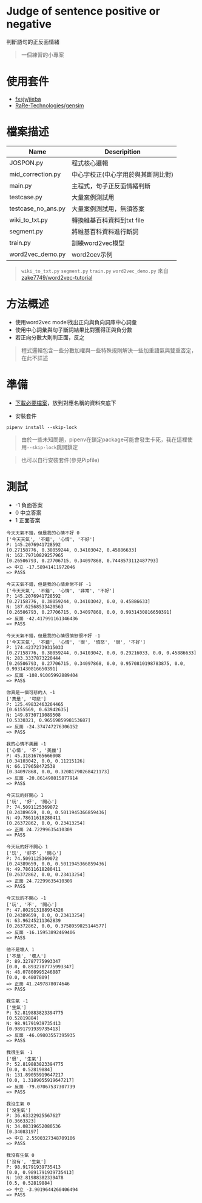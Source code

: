 # Judge of sentence positive or negative
判斷語句的正反面情緒
> 一個練習的小專案

# 使用套件
- [fxsjy/jieba](https://github.com/fxsjy/jieba)
- [RaRe-Technologies/gensim](https://github.com/RaRe-Technologies/gensim)

# 檔案描述
Name                 |Descripition             |
---------------------|-------------------------|
JOSPON.py            |程式核心邏輯|
mid_correction.py    |中心字校正(中心字用於與其斷詞比對)|
main.py              |主程式，句子正反面情緒判斷|
testcase.py          |大量案例測試用|
testcase_no_ans.py   |大量案例測試用，無須答案|
wiki_to_txt.py       |轉換維基百科資料到txt file|
segment.py           |將維基百科資料進行斷詞|
train.py             |訓練word2vec模型|
word2vec_demo.py     |word2cev示例|

> `wiki_to_txt.py` `segment.py` `train.py` `word2vec_demo.py`
> 來自[zake7749/word2vec-tutorial](https://github.com/zake7749/word2vec-tutorial)

# 方法概述
- 使用word2vec model找出正向與負向詞庫中心詞彙
- 使用中心詞彙與句子斷詞結果比對獲得正與負分數
- 若正向分數大則判正面，反之

> 程式邏輯包含一些分數加權與一些特殊規則解決一些加重語氣與雙重否定，在此不詳述

# 準備
- [下載必要檔案](https://github.com/p208p2002/judge-of-sentence-positive-or-negative/releases)，放到對應名稱的資料夾底下

- 安裝套件
```
pipenv install --skip-lock
```
> 由於一些未知問題，pipenv在鎖定package可能會發生卡死，我在這裡使用`--skip-lock`跳開鎖定

> 也可以自行安裝套件(參見Pipfile)

# 測試
- -1 負面答案
- 0 中立答案
- 1 正面答案
```
今天天氣不錯，但是我的心情不好 0
['今天天氣', '不錯', '心情', '不好']
P: 145.2076941728592
[0.27158776, 0.38059244, 0.34103042, 0.45886633]
N: 162.79710829257965
[0.26506793, 0.27706715, 0.34097868, 0.7448573112487793]
=> 中立 -17.58941411972046
=> PASS

今天天氣不錯，但是我的心情非常不好 -1
['今天天氣', '不錯', '心情', '非常', '不好']
P: 145.2076941728592
[0.27158776, 0.38059244, 0.34103042, 0.0, 0.45886633]
N: 187.62568533420563
[0.26506793, 0.27706715, 0.34097868, 0.0, 0.9931430816650391]
=> 反面 -42.417991161346436
=> PASS

今天天氣不錯，但是我的心情很憤怒很不好 -1
['今天天氣', '不錯', '心情', '很', '憤怒', '很', '不好']
P: 174.42372739315033
[0.27158776, 0.38059244, 0.34103042, 0.0, 0.29216033, 0.0, 0.45886633]
N: 283.3337873220444
[0.26506793, 0.27706715, 0.34097868, 0.0, 0.9570810198783875, 0.0, 0.9931430816650391]
=> 反面 -108.91005992889404
=> PASS

你真是一個可悲的人 -1
['真是', '可悲']
P: 125.49832463264465
[0.6155569, 0.63942635]
N: 149.8730719089508
[0.5330321, 0.9656985998153687]
=> 反面 -24.374747276306152
=> PASS

我的心情不美麗 -1
['心情', '不', '美麗']
P: 45.31816765666008
[0.34103042, 0.0, 0.11215126]
N: 66.179658472538
[0.34097868, 0.0, 0.32081790268421173]
=> 反面 -20.861490815877914
=> PASS

今天玩的好開心 1
['玩', '好', '開心']
P: 74.5091125369072
[0.24389659, 0.0, 0.5011945366859436]
N: 49.78611618280411
[0.26372862, 0.0, 0.23413254]
=> 正面 24.72299635410309
=> PASS

今天玩的好不開心 1
['玩', '好不', '開心']
P: 74.5091125369072
[0.24389659, 0.0, 0.5011945366859436]
N: 49.78611618280411
[0.26372862, 0.0, 0.23413254]
=> 正面 24.72299635410309
=> PASS

今天玩的不開心 -1
['玩', '不', '開心']
P: 47.802913188934326
[0.24389659, 0.0, 0.23413254]
N: 63.96245211362839
[0.26372862, 0.0, 0.3758959025144577]
=> 反面 -16.15953892469406
=> PASS

他不是壞人 1
['不是', '壞人']
P: 89.32787775993347
[0.0, 0.8932787775993347]
N: 48.07808995246887
[0.0, 0.4807809]
=> 正面 41.2497878074646
=> PASS

我生氣 -1
['生氣']
P: 52.819883823394775
[0.52819884]
N: 98.91791939735413
[0.9891791939735413]
=> 反面 -46.09803557395935
=> PASS

我很生氣 -1
['很', '生氣']
P: 52.819883823394775
[0.0, 0.52819884]
N: 131.89055919647217
[0.0, 1.3189055919647217]
=> 反面 -79.07067537307739
=> PASS

我沒生氣 0
['沒生氣']
P: 36.63322925567627
[0.3663323]
N: 34.08319652080536
[0.34083197]
=> 中立 2.5500327348709106
=> PASS

我沒有生氣 0
['沒有', '生氣']
P: 98.91791939735413
[0.0, 0.9891791939735413]
N: 102.81988382339478
[0.5, 0.52819884]
=> 中立 -3.9019644260406494
=> PASS
```